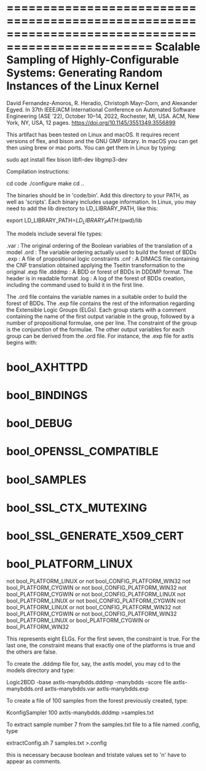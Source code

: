 ==================================================================================================
Scalable Sampling of Highly-Configurable Systems: Generating Random Instances of the Linux Kernel
==================================================================================================

David Fernandez-Amoros, R. Heradio, Christoph Mayr-Dorn, and Alexander Egyed.
In 37th IEEE/ACM International Conference on Automated Software Engineering (ASE ’22), 
October 10–14, 2022, Rochester, MI, USA. ACM, New York, NY, USA, 12 pages.
https://doi.org/10.1145/3551349.3556899

This artifact has been tested on Linux and macOS. It requires recent versions of flex, and bison and the GNU GMP library. In macOS you can get then using brew or mac ports. You can get them in Linux by typing:

sudo apt install flex bison libfl-dev libgmp3-dev

Compilation instructions:

cd code
./configure
make
cd ..

The binaries should be in 'code/bin'. Add this directory to your PATH, as well as 'scripts'. Each binary includes usage information. In Linux, you may need to add the lib directory to LD_LIBRARY_PATH, like this:

export LD_LIBRARY_PATH=$LD_LIBRARY_PATH:$(pwd)/lib

The models include several file types:

.var   : The original ordering of the Boolean variables of the translation of a model
.ord   : The variable ordering actually used to build the forest of BDDs
.exp   : A file of propositional logic constraints
.cnf   : A DIMACS file containing the CNF translation obtained applying the Tseitin transformation to the original .exp file
.dddmp : A BDD or forest of BDDs in DDDMP format. The header is in readable format
.log   : A log of the forest of BDDs creation, including the command used to build it in the first line.

The .ord file contains the variable names in a suitable order to build the forest of BDDs. The .exp file contains the rest of the information regarding the Extensible Logic Groups (ELGs). Each group starts with a comment containing the name of the first output variable in the group, followed by a number of propositional formulae, one per line. The constraint of the group is the conjunction of the formulae. The other output variables for each group can be derived
from the .ord file. For instance, the .exp file for axtls begins with:

# bool_AXHTTPD
# bool_BINDINGS
# bool_DEBUG
# bool_OPENSSL_COMPATIBLE
# bool_SAMPLES
# bool_SSL_CTX_MUTEXING
# bool_SSL_GENERATE_X509_CERT
# bool_PLATFORM_LINUX
not bool_PLATFORM_LINUX or not bool_CONFIG_PLATFORM_WIN32
not bool_PLATFORM_CYGWIN or not bool_CONFIG_PLATFORM_WIN32
not bool_PLATFORM_CYGWIN or not bool_CONFIG_PLATFORM_LINUX
not bool_PLATFORM_LINUX or not bool_CONFIG_PLATFORM_CYGWIN
not bool_PLATFORM_LINUX or not bool_CONFIG_PLATFORM_WIN32
not bool_PLATFORM_CYGWIN or not bool_CONFIG_PLATFORM_WIN32
bool_PLATFORM_LINUX or bool_PLATFORM_CYGWIN or bool_PLATFORM_WIN32

This represents eight ELGs. For the first seven, the constraint is true. For the last one, the constraint means that exactly one of the platforms is true and the others are false.

To create the .dddmp file for, say, the axtls model, you may cd to the models directory and type:

Logic2BDD -base axtls-manybdds.dddmp -manybdds -score file axtls-manybdds.ord axtls-manybdds.var axtls-manybdds.exp

To create a file of 100 samples from the forest previously created, type:

KconfigSampler 100 axtls-manybdds.dddmp >samples.txt

To extract sample number 7 from the samples.txt file to a file named .config, type

extractConfig.sh 7 samples.txt >.config

this is necessary because boolean and tristate values set to 'n' have to appear as comments.
